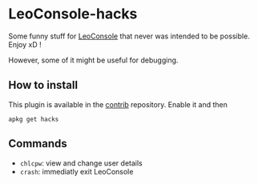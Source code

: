 
# LeoConsole-hacks

Some funny stuff for [LeoConsole](https://github.com/BoettcherDasOriginal/LeoConsole)
that never was intended to be possible. Enjoy xD !

However, some of it might be useful for debugging.

## How to install

This plugin is available in the [contrib](https://github.com/alexcoder04/LeoConsole-repo-contrib) repository.
Enable it and then

```
apkg get hacks
```

## Commands

 - `chlcpw`: view and change user details
 - `crash`: immediatly exit LeoConsole

